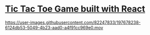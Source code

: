 # [Tic Tac Toe Game built with React](https://frontendella.github.io/Tic-Tac-Toe-Game/)    
  

https://user-images.githubusercontent.com/82247833/197678238-6124db53-5049-4b23-aad0-a4f91cc969e0.mov


  

